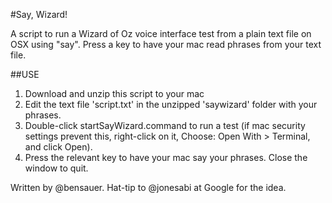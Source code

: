 #Say, Wizard!

A script to run a Wizard of Oz voice interface test from a plain text file on OSX using "say". Press a key to have your mac read phrases from your text file. 

##USE

1. Download and unzip this script to your mac
2. Edit the text file 'script.txt' in the unzipped 'saywizard' folder with your phrases.
3. Double-click startSayWizard.command to run a test (if mac security settings prevent this, right-click on it, Choose: Open With > Terminal, and click Open).
4. Press the relevant key to have your mac say your phrases. Close the window to quit. 

Written by @bensauer. 
Hat-tip to @jonesabi at Google for the idea.
